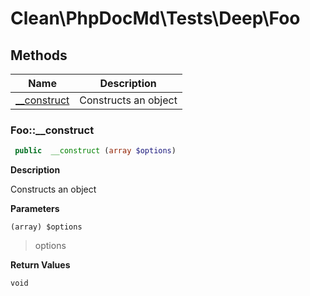 # Clean\PhpDocMd\Tests\Deep\Foo
## Methods

| Name | Description |
|------|-------------|
|[__construct](#foo__construct)|Constructs an object|


### Foo::__construct  

```php
 public  __construct (array $options)
```

**Description**

Constructs an object 

 

**Parameters**

`(array) $options`  

> options  


**Return Values**

`void`

>   



